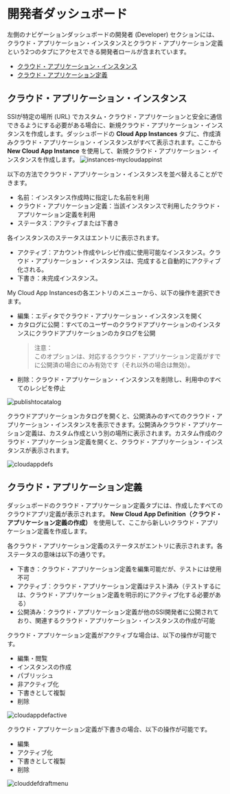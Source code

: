 # 開発者ダッシュボード

左側のナビゲーションダッシュボードの開発者 (Developer) セクションには、クラウド・アプリケーション・インスタンスとクラウド・アプリケーション定義という2つのタブにアクセスできる開発者ロールが含まれています。

- [クラウド・アプリケーション・インスタンス](クラウドアプリケーションインスタンス)
- [クラウド・アプリケーション定義](クラウドアプリケーション定義)

## クラウド・アプリケーション・インスタンス

SSIが特定の場所 (URL) でカスタム・クラウド・アプリケーションと安全に通信できるようにする必要がある場合に、新規クラウド・アプリケーション・インスタンスを作成します。ダッシュボードの **Cloud App Instances** タブに、作成済みクラウド・アプリケーション・インスタンスがすべて表示されます。ここから **New Cloud App Instance** を使用して、新規クラウド・アプリケーション・インスタンスを作成します。
![instances-mycloudappinst](https://docs.oracle.com/en/cloud/paas/self-service-integration-cloud/ssiag/img/instances-mycloudappinst.png)

以下の方法でクラウド・アプリケーション・インスタンスを並べ替えることができます。

- 名前：インスタンス作成時に指定した名前を利用
- クラウド・アプリケーション定義：当該インスタンスで利用したクラウド・アプリケーション定義を利用
- ステータス：アクティブまたは下書き

各インスタンスのステータスはエントリに表示されます。

- アクティブ：アカウント作成やレシピ作成に使用可能なインスタンス。クラウド・アプリケーション・インスタンスは、完成すると自動的にアクティブ化される。
- 下書き：未完成インスタンス。

My Cloud App Instancesの各エントリのメニューから、以下の操作を選択できます。

- 編集：エディタでクラウド・アプリケーション・インスタンスを開く
- カタログに公開：すべてのユーザーのクラウドアプリケーションのインスタンスにクラウドアプリケーションのカタログを公開
    > 注意：<br/>
    > このオプションは、対応するクラウド・アプリケーション定義がすでに公開済の場合にのみ有効です（それ以外の場合は無効）。
- 削除：クラウド・アプリケーション・インスタンスを削除し、利用中のすべてのレシピを停止

![publishtocatalog](https://docs.oracle.com/en/cloud/paas/self-service-integration-cloud/ssiag/img/publishtocatalog.png)

クラウドアプリケーションカタログを開くと、公開済みのすべてのクラウド・アプリケーション・インスタンスを表示できます。公開済みクラウド・アプリケーション定義は、カスタム作成という別の場所に表示されます。カスタム作成のクラウド・アプリケーション定義を開くと、クラウド・アプリケーション・インスタンスが表示されます。

![cloudappdefs](https://docs.oracle.com/en/cloud/paas/self-service-integration-cloud/ssiag/img/cloudappdefs.png)

## クラウド・アプリケーション定義

ダッシュボードのクラウド・アプリケーション定義タブには、作成したすべてのクラウドアプリ定義が表示されます。 **New Cloud App Definition（クラウド・アプリケーション定義の作成）** を使用して、ここから新しいクラウド・アプリケーション定義を作成します。

各クラウド・アプリケーション定義のステータスがエントリに表示されます。各ステータスの意味は以下の通りです。

- 下書き：クラウド・アプリケーション定義を編集可能だが、テストには使用不可
- アクティブ：クラウド・アプリケーション定義はテスト済み（テストするには、クラウド・アプリケーション定義を明示的にアクティブ化する必要がある）
- 公開済み：クラウド・アプリケーション定義が他のSSI開発者に公開されており、関連するクラウド・アプリケーション・インスタンスの作成が可能

クラウド・アプリケーション定義がアクティブな場合は、以下の操作が可能です。

- 編集・閲覧
- インスタンスの作成
- パブリッシュ
- 非アクティブ化
- 下書きとして複製
- 削除

![cloudappdefactive](https://docs.oracle.com/en/cloud/paas/self-service-integration-cloud/ssiag/img/cloudappdefactive.png)

クラウド・アプリケーション定義が下書きの場合、以下の操作が可能です。

- 編集
- アクティブ化
- 下書きとして複製
- 削除

![clouddefdraftmenu](https://docs.oracle.com/en/cloud/paas/self-service-integration-cloud/ssiag/img/clouddefdraftmenu.png)
